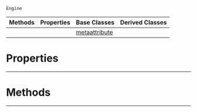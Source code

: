  `Engine`

|Methods|Properties|Base Classes|Derived Classes|
|---|---|---|---|
| | |[metaattribute](https://github.com/ZilchEngine/ZilchDocs/blob/master/code_reference/class_reference/metaattribute.markdown)| |


 #  Properties


---  
 #  Methods


---  
 

 